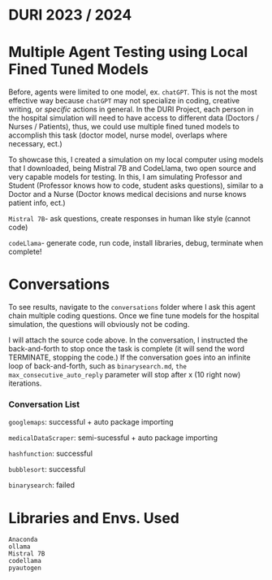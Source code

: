 # DURI 2023 / 2024
# Multiple Agent Testing using Local Fined Tuned Models

Before, agents were limited to one model, ex. `chatGPT`. This is not the most effective way because `chatGPT` may not specialize in coding, creative writing, or *specific* actions in general. In the DURI Project, each person in the hospital simulation will need to have access to different data (Doctors / Nurses / Patients), thus, we could use multiple fined tuned models to accomplish this task (doctor model, nurse model, overlaps where necessary, ect.)

To showcase this, I created a simulation on my local computer using models that I downloaded, being Mistral 7B and CodeLlama, two open source and very capable models for testing. In this, I am simulating Professor and Student (Professor knows how to code, student asks questions), similar to a Doctor and a Nurse (Doctor knows medical decisions and nurse knows patient info, ect.)

`Mistral 7B`- ask questions, create responses in human like style (cannot code)

`codeLlama`- generate code, run code, install libraries, debug, terminate when complete!

# Conversations

To see results, navigate to the `conversations` folder where I ask this agent chain multiple coding questions. Once we fine tune models for the hospital simulation, the questions will obviously not be coding.

I will attach the source code above. In the conversation, I instructed the back-and-forth to stop once the task is complete (it will send the word TERMINATE, stopping the code.) If the conversation goes into an infinite loop of back-and-forth, such as `binarysearch.md`, `the max_consecutive_auto_reply` parameter will stop after x (10 right now) iterations.

### Conversation List

`googlemaps`: successful + auto package importing 

`medicalDataScraper`: semi-sucessful + auto package importing

`hashfunction`: successful

`bubblesort`: successful

`binarysearch`: failed

# Libraries and Envs. Used

```
Anaconda
ollama
Mistral 7B
codellama
pyautogen
```
